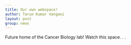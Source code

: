 ```yaml
---
title: Our own webspace!
author: Tarun Kumar Vangani
layout: post
group: news
---
```

Future home of the Cancer Biology lab!  Watch this space. . .
